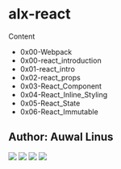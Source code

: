 # alx-react
Content
- 0x00-Webpack
- 0x00-react_introduction
- 0x01-react_intro
- 0x02-react_props
- 0x03-React_Component
- 0x04-React_Inline_Styling
- 0x05-React_State
- 0x06-React_Immutable

## Author: Auwal Linus
[<img src="https://img.shields.io/badge/Twitter-1DA1F2.svg?&style=plastic&logo=twitter&logoColor=white"/>](https://twitter.com/LinusAuwal)
[<img src="https://img.shields.io/badge/Linkedin-0A66C2.svg?&style=plastic&logo=linkedin&logoColor=white"/>](https://www.linkedin.com/in/auwalliinus)
[<img src="https://img.shields.io/badge/github-%23121011.svg?style=for-the-badge&logo=github&logoColor=white"/>](https://github.com/auwallinus)
[<img src="https://img.shields.io/badge/Gmail-D14836?style=for-the-badge&logo=gmail&logoColor=white"/>](https://mail.google.com/mail/u/0/#inbox)
